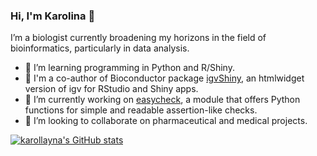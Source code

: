 ### Hi, I'm Karolina 👋

I’m a biologist currently broadening my horizons in the field of bioinformatics, particularly in data analysis.

- 🌱 I’m learning programming in Python and R/Shiny.
- 👯 I'm a co-author of Bioconductor package [igvShiny](https://gladkia.github.io/igvShiny/), an htmlwidget version of igv for RStudio and Shiny apps.
- 🔭 I’m currently working on [easycheck](https://github.com/nyggus/easycheck), a module that offers Python functions for simple and readable assertion-like checks.
- 👯 I’m looking to collaborate on pharmaceutical and medical projects.


<!-- Github stats from https://github.com/anuraghazra/github-readme-stats -->
[![karollayna's GitHub stats](https://github-readme-stats.vercel.app/api?username=karollayna&hide=stars,issues&show_icons=true&hide_rank=true&show=prs_merged_percentage)](https://github.com/karollayna/github-readme-stats)
